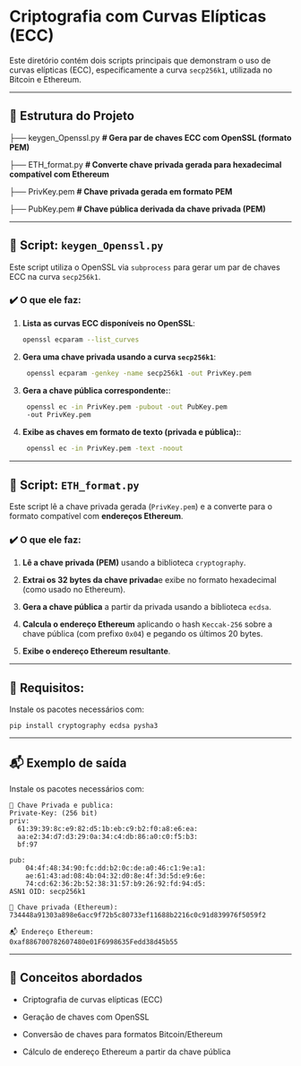 # Criptografia com Curvas Elípticas (ECC)

Este diretório contém dois scripts principais que demonstram o uso de curvas elípticas (ECC), especificamente a curva `secp256k1`, utilizada no Bitcoin e Ethereum.

---

## 📁 Estrutura do Projeto
├── keygen_Openssl.py  **# Gera par de chaves ECC com OpenSSL (formato PEM)**

├── ETH_format.py  **# Converte chave privada gerada para hexadecimal compatível com Ethereum**

├── PrivKey.pem **# Chave privada gerada em formato PEM**

├── PubKey.pem **# Chave pública derivada da chave privada (PEM)**

---


## 🔐 Script: `keygen_Openssl.py`

Este script utiliza o OpenSSL via `subprocess` para gerar um par de chaves ECC na curva `secp256k1`.

### ✔️ O que ele faz:

1. **Lista as curvas ECC disponíveis no OpenSSL**:
   ```bash
   openssl ecparam --list_curves 
   ```

2. **Gera uma chave privada usando a curva `secp256k1`**:
   ```bash
    openssl ecparam -genkey -name secp256k1 -out PrivKey.pem

   ```

3. **Gera a chave pública correspondente:**:
   ```bash
    openssl ec -in PrivKey.pem -pubout -out PubKey.pem
    -out PrivKey.pem
   ```
4. **Exibe as chaves em formato de texto (privada e pública):**:
   ```bash
    openssl ec -in PrivKey.pem -text -noout
   ```
---
## 🧮 Script: `ETH_format.py`
Este script lê a chave privada gerada (`PrivKey.pem`) e a converte para o formato compatível com **endereços Ethereum**.

### ✔️ O que ele faz:

1. **Lê a chave privada (PEM)** usando a biblioteca `cryptography`.

2. **Extrai os 32 bytes da chave privada**e exibe no formato hexadecimal (como usado no Ethereum).

3. **Gera a chave pública** a partir da privada usando a biblioteca `ecdsa`.

4. **Calcula o endereço Ethereum** aplicando o hash `Keccak-256` sobre a chave pública (com prefixo `0x04`) e pegando os últimos 20 bytes.
5. **Exibe o endereço Ethereum resultante**.

---
## 🔧 Requisitos:
Instale os pacotes necessários com:
```
pip install cryptography ecdsa pysha3
```
---
## 📬 Exemplo de saída
Instale os pacotes necessários com:
```
🔐 Chave Privada e publica:
Private-Key: (256 bit)
priv:
  61:39:39:8c:e9:82:d5:1b:eb:c9:b2:f0:a8:e6:ea:
  aa:e2:34:d7:d3:29:0a:34:c4:db:86:a0:c0:f5:b3:
  bf:97
   
pub:
    04:4f:48:34:90:fc:dd:b2:0c:de:a0:46:c1:9e:a1:
    ae:61:43:ad:08:4b:04:32:d0:8e:4f:3d:5d:e9:6e:
    74:cd:62:36:2b:52:38:31:57:b9:26:92:fd:94:d5:
ASN1 OID: secp256k1

🔑 Chave privada (Ethereum): 
734448a91303a898e6acc9f72b5c80733ef11688b2216c0c91d839976f5059f2

📬 Endereço Ethereum: 
0xaf886700782607480e01F6998635Fedd38d45b55

```
---
## 🧠 Conceitos abordados
* Criptografia de curvas elípticas (ECC)

* Geração de chaves com OpenSSL

* Conversão de chaves para formatos Bitcoin/Ethereum

* Cálculo de endereço Ethereum a partir da chave pública
